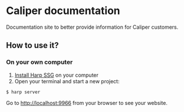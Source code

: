 # Caliper documentation

Documentation site to better provide information for Caliper customers.

## How to use it?

### On your own computer

1. [Install Harp SSG](https://github.com/sintaxi/harp#install) on your computer
2. Open your terminal and start a new project:

````
$ harp server

````

Go to [http://localhost:9966](http://localhost:9966/) from your browser to see your website.